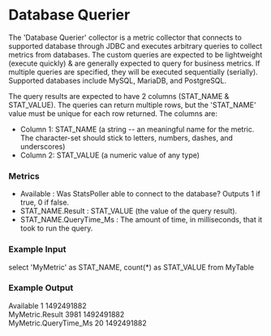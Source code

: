 # Database Querier

The 'Database Querier' collector is a metric collector that connects to supported database through JDBC and executes arbitrary queries to collect metrics from databases. The custom queries are expected to be lightweight (execute quickly) & are generally expected to query for business metrics. If multiple queries are specified, they will be executed sequentially (serially). Supported databases include MySQL, MariaDB, and PostgreSQL.

The query results are expected to have 2 columns (STAT_NAME & STAT_VALUE).
The queries can return multiple rows, but the 'STAT_NAME' value must be unique for each row returned. The columns are:

 * Column 1: STAT_NAME (a string -- an meaningful name for the metric. The character-set should stick to letters, numbers, dashes, and underscores)
 * Column 2: STAT_VALUE (a numeric value of any type)

### Metrics
* Available : Was StatsPoller able to connect to the database? Outputs 1 if true, 0 if false.
* STAT_NAME.Result : STAT_VALUE (the value of the query result).
* STAT_NAME.QueryTime_Ms : The amount of time, in milliseconds, that it took to run the query.

### Example Input
select 'MyMetric' as STAT_NAME, count(*) as STAT_VALUE from MyTable

### Example Output
Available 1 1492491882  
MyMetric.Result 3981 1492491882  
MyMetric.QueryTime_Ms 20 1492491882  
